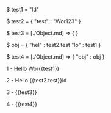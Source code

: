 $ test1 = "ld"

$ test2 = {
	"test" : "Wor123"
}

$ test3 = [./Object.md] => {
}

$ obj = {
	"hel" : test2.test
	"lo" : test1
}

$ test4 = [./Object.md] => {
	"obj" : obj
}

1 - Hello Wor{{test1}}

2 - Hello {{test2.test}}ld

3 - {{test3}}

4 - {{test4}}

